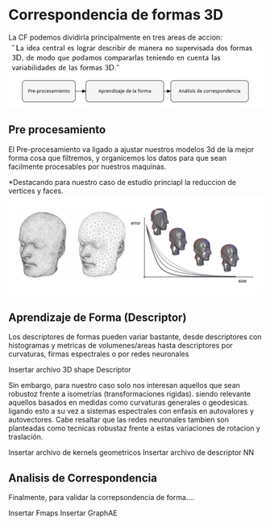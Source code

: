 # Correspondencia de formas 3D

La CF podemos dividirla principalmente en tres areas de accion:
![Pipeline Shape Correspondence](/pics/pipe1.png)


## Pre procesamiento

El Pre-procesamiento va ligado a ajustar nuestros modelos 3d de la mejor forma cosa que filtremos, y organicemos los datos para que sean facilmente procesables por nuestros maquinas.

*Destacando para nuestro caso de estudio princiapl la reduccion de vertices y faces.
![Decimación de Vértices y Caras](/pics/prepro.png)
    

## Aprendizaje de Forma (Descriptor)

Los descriptores de formas pueden variar bastante, desde descriptores con histogramas y metricas de volumenes/areas hasta descriptores por curvaturas, firmas espectrales o por redes neuronales

Insertar archivo 3D shape Descriptor

Sin embargo, para nuestro caso solo nos interesan aquellos que sean robustoz frente a isometrías (transformaciones rigidas).
siendo relevante aquellos basados en medidas como curvaturas generales o geodesicas. ligando esto a su vez a sistemas espectrales con enfasis en autovalores y autovectores. Cabe resaltar que las redes neuronales tambien son planteadas como tecnicas robustaz frente a estas variaciones de rotacion y traslación.

Insertar archivo de kernels geometricos
Insertar archivo de descriptor NN


## Analisis de Correspondencia

Finalmente, para validar la correpsondencia de forma....

Insertar Fmaps
Insertar GraphAE
